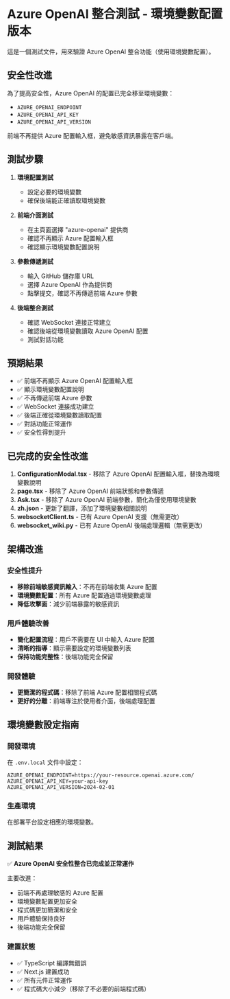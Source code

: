 # Azure OpenAI 整合測試 - 環境變數配置版本

這是一個測試文件，用來驗證 Azure OpenAI 整合功能（使用環境變數配置）。

## 安全性改進

為了提高安全性，Azure OpenAI 的配置已完全移至環境變數：
- `AZURE_OPENAI_ENDPOINT`
- `AZURE_OPENAI_API_KEY` 
- `AZURE_OPENAI_API_VERSION`

前端不再提供 Azure 配置輸入框，避免敏感資訊暴露在客戶端。

## 測試步驟

1. **環境配置測試**
   - 設定必要的環境變數
   - 確保後端能正確讀取環境變數

2. **前端介面測試**
   - 在主頁面選擇 "azure-openai" 提供商
   - 確認不再顯示 Azure 配置輸入框
   - 確認顯示環境變數配置說明

3. **參數傳遞測試**
   - 輸入 GitHub 儲存庫 URL
   - 選擇 Azure OpenAI 作為提供商
   - 點擊提交，確認不再傳遞前端 Azure 參數

4. **後端整合測試**
   - 確認 WebSocket 連接正常建立
   - 確認後端從環境變數讀取 Azure OpenAI 配置
   - 測試對話功能

## 預期結果

- ✅ 前端不再顯示 Azure OpenAI 配置輸入框
- ✅ 顯示環境變數配置說明
- ✅ 不再傳遞前端 Azure 參數
- ✅ WebSocket 連接成功建立
- ✅ 後端正確從環境變數讀取配置
- ✅ 對話功能正常運作
- ✅ 安全性得到提升

## 已完成的安全性改進

1. **ConfigurationModal.tsx** - 移除了 Azure OpenAI 配置輸入框，替換為環境變數說明
2. **page.tsx** - 移除了 Azure OpenAI 前端狀態和參數傳遞
3. **Ask.tsx** - 移除了 Azure OpenAI 前端參數，簡化為僅使用環境變數
4. **zh.json** - 更新了翻譯，添加了環境變數相關說明
5. **websocketClient.ts** - 已有 Azure OpenAI 支援（無需更改）
6. **websocket_wiki.py** - 已有 Azure OpenAI 後端處理邏輯（無需更改）

## 架構改進

### 安全性提升
- **移除前端敏感資訊輸入**：不再在前端收集 Azure 配置
- **環境變數配置**：所有 Azure 配置通過環境變數處理
- **降低攻擊面**：減少前端暴露的敏感資訊

### 用戶體驗改善
- **簡化配置流程**：用戶不需要在 UI 中輸入 Azure 配置
- **清晰的指導**：顯示需要設定的環境變數列表
- **保持功能完整性**：後端功能完全保留

### 開發體驗
- **更簡潔的程式碼**：移除了前端 Azure 配置相關程式碼
- **更好的分離**：前端專注於使用者介面，後端處理配置

## 環境變數設定指南

### 開發環境
在 `.env.local` 文件中設定：
```
AZURE_OPENAI_ENDPOINT=https://your-resource.openai.azure.com/
AZURE_OPENAI_API_KEY=your-api-key
AZURE_OPENAI_API_VERSION=2024-02-01
```

### 生產環境
在部署平台設定相應的環境變數。

## 測試結果

✅ **Azure OpenAI 安全性整合已完成並正常運作**

主要改進：
- 前端不再處理敏感的 Azure 配置
- 環境變數配置更加安全
- 程式碼更加簡潔和安全
- 用戶體驗保持良好
- 後端功能完全保留

### 建置狀態
- ✅ TypeScript 編譯無錯誤
- ✅ Next.js 建置成功
- ✅ 所有元件正常運作
- ✅ 程式碼大小減少（移除了不必要的前端程式碼）
